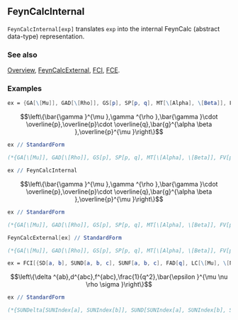 ## FeynCalcInternal

`FeynCalcInternal[exp]` translates `exp` into the internal FeynCalc (abstract data-type) representation.

### See also

[Overview](Extra/FeynCalc.md), [FeynCalcExternal](FeynCalcExternal.md), [FCI](FCI.md), [FCE](FCE.md).

### Examples

```mathematica
ex = {GA[\[Mu]], GAD[\[Rho]], GS[p], SP[p, q], MT[\[Alpha], \[Beta]], FV[p, \[Mu]]}
```

$$\left\{\bar{\gamma }^{\mu },\gamma ^{\rho },\bar{\gamma }\cdot \overline{p},\overline{p}\cdot \overline{q},\bar{g}^{\alpha \beta },\overline{p}^{\mu }\right\}$$

```mathematica
ex // StandardForm

(*{GA[\[Mu]], GAD[\[Rho]], GS[p], SP[p, q], MT[\[Alpha], \[Beta]], FV[p, \[Mu]]}*)
```

```mathematica
ex // FeynCalcInternal
```

$$\left\{\bar{\gamma }^{\mu },\gamma ^{\rho },\bar{\gamma }\cdot \overline{p},\overline{p}\cdot \overline{q},\bar{g}^{\alpha \beta },\overline{p}^{\mu }\right\}$$

```mathematica
ex // StandardForm

(*{GA[\[Mu]], GAD[\[Rho]], GS[p], SP[p, q], MT[\[Alpha], \[Beta]], FV[p, \[Mu]]}*)
```

```mathematica
FeynCalcExternal[ex] // StandardForm

(*{GA[\[Mu]], GAD[\[Rho]], GS[p], SP[p, q], MT[\[Alpha], \[Beta]], FV[p, \[Mu]]}*)
```

```mathematica
ex = FCI[{SD[a, b], SUND[a, b, c], SUNF[a, b, c], FAD[q], LC[\[Mu], \[Nu], \[Rho], \[Sigma]]}]
```

$$\left\{\delta ^{ab},d^{abc},f^{abc},\frac{1}{q^2},\bar{\epsilon }^{\mu \nu \rho \sigma }\right\}$$

```mathematica
ex // StandardForm

(*{SUNDelta[SUNIndex[a], SUNIndex[b]], SUND[SUNIndex[a], SUNIndex[b], SUNIndex[c]], SUNF[SUNIndex[a], SUNIndex[b], SUNIndex[c]], FeynAmpDenominator[PropagatorDenominator[Momentum[q, D], 0]], Eps[LorentzIndex[\[Mu]], LorentzIndex[\[Nu]], LorentzIndex[\[Rho]], LorentzIndex[\[Sigma]]]}*)
```